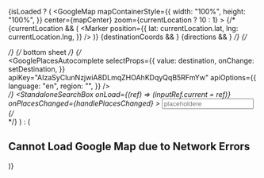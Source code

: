 {isLoaded ? (
          <GoogleMap
            mapContainerStyle={{
              width: "100%",
              height: "100%",
            }}
            center={mapCenter}
            zoom={currentLocation ? 10 : 1}
          >
            {/* {currentLocation && (
              <Marker
                position={{
                  lat: currentLocation.lat,
                  lng: currentLocation.lng,
                }}
              />
            )}
            {destinationCoords && <Marker position={destinationCoords} />}
            {directions && <DirectionsRenderer directions={directions} />} */}
            {/* <div className="w-full absolute bottom-0 left-0 right-0 h-40 bg-white text-gray-900"> */}
              {/* bottom sheet */}
              {/* <div className="px-3.5">
                <GooglePlacesAutocomplete
                  selectProps={{
                    value: destination,
                    onChange: setDestination,
                  }}
                  apiKey="AIzaSyClunNzjwiA8DLmqZHOAhKDqyQqB5RFmYw"
                  apiOptions={{
                    language: "en",
                    region: "",
                  }}
                />
              </div> */}
              <StandaloneSearchBox
                onLoad={(ref) => (inputRef.current = ref)}
                onPlacesChanged={handlePlacesChanged}
            >
              <input type="text" placeholder="placeholdere" />
              </StandaloneSearchBox>
            {/* </div> */}
          </GoogleMap>
        ) : (
          <div className="flex items-center justify-center">
            <h2>Cannot Load Google Map due to Network Errors</h2>
          </div>
        )}